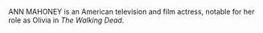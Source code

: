 ANN MAHONEY is an American television and film actress, notable for her role as Olivia in _The Walking Dead_.
